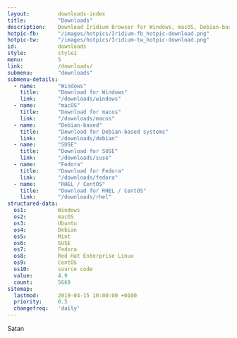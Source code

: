 ```yaml
---
layout:			downloads-index
title:			"Downloads"
description:	Download Iridium Browser for Windows, macOS, Debian-based systems, SUSE Leap and Tumbleweed, Fedora, Red Hat Enterprise Linux / CentOS.
hotpic-fb:		"/images/hotpics/Iridium-fb_hotpic-download.png"
hotpic-tw:		"/images/hotpics/Iridium-tw_hotpic-download.png"
id:				downloads
style:			style1
menu:			5
link:			/downloads/
submenu:		"downloads"
submenu-details:
  - name:		"Windows"
    title:		"Download for Windows"
    link:		"/downloads/windows"
  - name:		"macOS"
    title:		"Download for macos"
    link:		"/downloads/macos"
  - name:		"Debian-based"
    title:		"Download for Debian-based systems"
    link:		"/downloads/debian"
  - name:		"SUSE"
    title:		"Download for SUSE"
    link:		"/downloads/suse"
  - name:		"Fedora"
    title:		"Download for Fedora"
    link:		"/downloads/fedora"
  - name:		"RHEL / CentOS"
    title:		"Download for RHEL / CentOS"
    link:		"/downloads/rhel"
structured-data:
  os1:			Windows
  os2:			macOS
  os3:			Ubuntu
  os4:			Debian
  os5:			Mint
  os6:			SUSE
  os7:			Fedora
  os8:			Red Hat Enterprise Linux
  os9:			CentOS
  os10:			source code
  value:		4.9
  count:		5669
sitemap:
  lastmod:		2019-04-15 10:00:00 +0100
  priority:		0.5
  changefreq:	'daily'
---
```


Satan